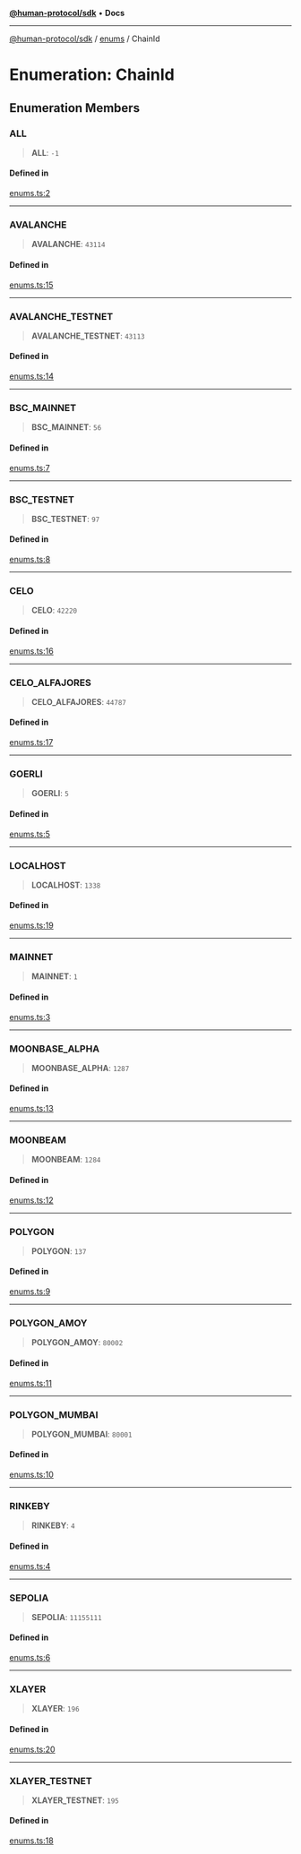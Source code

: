 [**@human-protocol/sdk**](../../README.md) • **Docs**

***

[@human-protocol/sdk](../../modules.md) / [enums](../README.md) / ChainId

# Enumeration: ChainId

## Enumeration Members

### ALL

> **ALL**: `-1`

#### Defined in

[enums.ts:2](https://github.com/humanprotocol/human-protocol/blob/d7c2163eb6d737644fe4e633ac91e8fdfc2ed876/packages/sdk/typescript/human-protocol-sdk/src/enums.ts#L2)

***

### AVALANCHE

> **AVALANCHE**: `43114`

#### Defined in

[enums.ts:15](https://github.com/humanprotocol/human-protocol/blob/d7c2163eb6d737644fe4e633ac91e8fdfc2ed876/packages/sdk/typescript/human-protocol-sdk/src/enums.ts#L15)

***

### AVALANCHE\_TESTNET

> **AVALANCHE\_TESTNET**: `43113`

#### Defined in

[enums.ts:14](https://github.com/humanprotocol/human-protocol/blob/d7c2163eb6d737644fe4e633ac91e8fdfc2ed876/packages/sdk/typescript/human-protocol-sdk/src/enums.ts#L14)

***

### BSC\_MAINNET

> **BSC\_MAINNET**: `56`

#### Defined in

[enums.ts:7](https://github.com/humanprotocol/human-protocol/blob/d7c2163eb6d737644fe4e633ac91e8fdfc2ed876/packages/sdk/typescript/human-protocol-sdk/src/enums.ts#L7)

***

### BSC\_TESTNET

> **BSC\_TESTNET**: `97`

#### Defined in

[enums.ts:8](https://github.com/humanprotocol/human-protocol/blob/d7c2163eb6d737644fe4e633ac91e8fdfc2ed876/packages/sdk/typescript/human-protocol-sdk/src/enums.ts#L8)

***

### CELO

> **CELO**: `42220`

#### Defined in

[enums.ts:16](https://github.com/humanprotocol/human-protocol/blob/d7c2163eb6d737644fe4e633ac91e8fdfc2ed876/packages/sdk/typescript/human-protocol-sdk/src/enums.ts#L16)

***

### CELO\_ALFAJORES

> **CELO\_ALFAJORES**: `44787`

#### Defined in

[enums.ts:17](https://github.com/humanprotocol/human-protocol/blob/d7c2163eb6d737644fe4e633ac91e8fdfc2ed876/packages/sdk/typescript/human-protocol-sdk/src/enums.ts#L17)

***

### GOERLI

> **GOERLI**: `5`

#### Defined in

[enums.ts:5](https://github.com/humanprotocol/human-protocol/blob/d7c2163eb6d737644fe4e633ac91e8fdfc2ed876/packages/sdk/typescript/human-protocol-sdk/src/enums.ts#L5)

***

### LOCALHOST

> **LOCALHOST**: `1338`

#### Defined in

[enums.ts:19](https://github.com/humanprotocol/human-protocol/blob/d7c2163eb6d737644fe4e633ac91e8fdfc2ed876/packages/sdk/typescript/human-protocol-sdk/src/enums.ts#L19)

***

### MAINNET

> **MAINNET**: `1`

#### Defined in

[enums.ts:3](https://github.com/humanprotocol/human-protocol/blob/d7c2163eb6d737644fe4e633ac91e8fdfc2ed876/packages/sdk/typescript/human-protocol-sdk/src/enums.ts#L3)

***

### MOONBASE\_ALPHA

> **MOONBASE\_ALPHA**: `1287`

#### Defined in

[enums.ts:13](https://github.com/humanprotocol/human-protocol/blob/d7c2163eb6d737644fe4e633ac91e8fdfc2ed876/packages/sdk/typescript/human-protocol-sdk/src/enums.ts#L13)

***

### MOONBEAM

> **MOONBEAM**: `1284`

#### Defined in

[enums.ts:12](https://github.com/humanprotocol/human-protocol/blob/d7c2163eb6d737644fe4e633ac91e8fdfc2ed876/packages/sdk/typescript/human-protocol-sdk/src/enums.ts#L12)

***

### POLYGON

> **POLYGON**: `137`

#### Defined in

[enums.ts:9](https://github.com/humanprotocol/human-protocol/blob/d7c2163eb6d737644fe4e633ac91e8fdfc2ed876/packages/sdk/typescript/human-protocol-sdk/src/enums.ts#L9)

***

### POLYGON\_AMOY

> **POLYGON\_AMOY**: `80002`

#### Defined in

[enums.ts:11](https://github.com/humanprotocol/human-protocol/blob/d7c2163eb6d737644fe4e633ac91e8fdfc2ed876/packages/sdk/typescript/human-protocol-sdk/src/enums.ts#L11)

***

### POLYGON\_MUMBAI

> **POLYGON\_MUMBAI**: `80001`

#### Defined in

[enums.ts:10](https://github.com/humanprotocol/human-protocol/blob/d7c2163eb6d737644fe4e633ac91e8fdfc2ed876/packages/sdk/typescript/human-protocol-sdk/src/enums.ts#L10)

***

### RINKEBY

> **RINKEBY**: `4`

#### Defined in

[enums.ts:4](https://github.com/humanprotocol/human-protocol/blob/d7c2163eb6d737644fe4e633ac91e8fdfc2ed876/packages/sdk/typescript/human-protocol-sdk/src/enums.ts#L4)

***

### SEPOLIA

> **SEPOLIA**: `11155111`

#### Defined in

[enums.ts:6](https://github.com/humanprotocol/human-protocol/blob/d7c2163eb6d737644fe4e633ac91e8fdfc2ed876/packages/sdk/typescript/human-protocol-sdk/src/enums.ts#L6)

***

### XLAYER

> **XLAYER**: `196`

#### Defined in

[enums.ts:20](https://github.com/humanprotocol/human-protocol/blob/d7c2163eb6d737644fe4e633ac91e8fdfc2ed876/packages/sdk/typescript/human-protocol-sdk/src/enums.ts#L20)

***

### XLAYER\_TESTNET

> **XLAYER\_TESTNET**: `195`

#### Defined in

[enums.ts:18](https://github.com/humanprotocol/human-protocol/blob/d7c2163eb6d737644fe4e633ac91e8fdfc2ed876/packages/sdk/typescript/human-protocol-sdk/src/enums.ts#L18)

